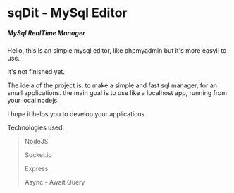 # sqDit - MySql Editor
<h5>MySql RealTime Manager</h5>


Hello, this is an simple mysql editor, like phpmyadmin but it's more easyli to use.

It's not finished yet.

The ideia of the project is, to make a simple and fast sql manager, for an small applications. the main goal is to use like a localhost app, 
running from your local nodejs.

I hope it helps you to develop your applications.

Technologies used:
 > NodeJS <br /><p>
 > Socket.io <br /><p>
 > Express <br /><p>
 > Async - Await Query <br />
